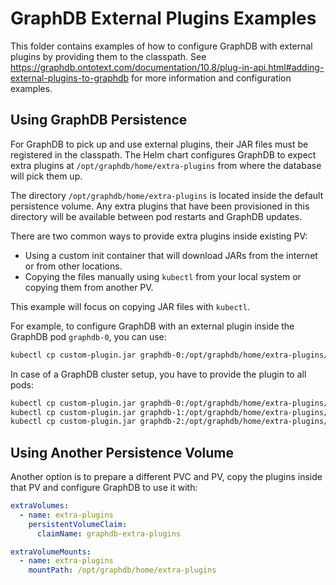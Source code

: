 # GraphDB External Plugins Examples

This folder contains examples of how to configure GraphDB with external plugins by providing them to the classpath.
See https://graphdb.ontotext.com/documentation/10.8/plug-in-api.html#adding-external-plugins-to-graphdb for more information and
configuration examples.

## Using GraphDB Persistence

For GraphDB to pick up and use external plugins, their JAR files must be registered in the classpath.
The Helm chart configures GraphDB to expect extra plugins at `/opt/graphdb/home/extra-plugins` from where the database will pick them up.

The directory `/opt/graphdb/home/extra-plugins` is located inside the default persistence volume.
Any extra plugins that have been provisioned in this directory will be available between pod restarts and GraphDB updates.

There are two common ways to provide extra plugins inside existing PV:

* Using a custom init container that will download JARs from the internet or from other locations.
* Copying the files manually using `kubectl` from your local system or copying them from another PV.

This example will focus on copying JAR files with `kubectl`.

For example, to configure GraphDB with an external plugin inside the GraphDB pod `graphdb-0`, you can use:

```bash
kubectl cp custom-plugin.jar graphdb-0:/opt/graphdb/home/extra-plugins/
```

In case of a GraphDB cluster setup, you have to provide the plugin to all pods:

```bash
kubectl cp custom-plugin.jar graphdb-0:/opt/graphdb/home/extra-plugins/
kubectl cp custom-plugin.jar graphdb-1:/opt/graphdb/home/extra-plugins/
kubectl cp custom-plugin.jar graphdb-2:/opt/graphdb/home/extra-plugins/
```

## Using Another Persistence Volume

Another option is to prepare a different PVC and PV, copy the plugins inside that PV and configure GraphDB to use it with:

```yaml
extraVolumes:
  - name: extra-plugins
    persistentVolumeClaim:
      claimName: graphdb-extra-plugins

extraVolumeMounts:
  - name: extra-plugins
    mountPath: /opt/graphdb/home/extra-plugins
```
